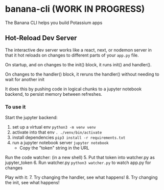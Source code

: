 # banana-cli (WORK IN PROGRESS)

The Banana CLI helps you build Potassium apps

## Hot-Reload Dev Server

The interactive dev server works like a react, next, or nodemon server in that it hot reloads on changes to different parts of your `app.py` file.

On startup, and on changes to the init() block, it runs init() and handler().

On changes to the handler() block, it reruns the handler() without needing to wait for another init

It does this by pushing code in logical chunks to a jupyter notebook backend, to persist memory between refreshes.

### To use it

Start the jupyter backend:
1. set up a virtual env `python3 -m venv venv`
2. activate into that env `. ./venv/bin/activate`
3. install dependencies `pip3 install -r requirements.txt`
4. run a jupyter notebook server `jupyter notebook`
   - Copy the "token" string in the URL
   
Run the code watcher:
(in a new shell)
5. Put that token into watcher.py as jupyter_token
6. Run watcher.py `python3 watcher.py` to watch app.py for changes

Play with it:
7. Try changing the handler, see what happens!
8. Try changing the init, see what happens!
